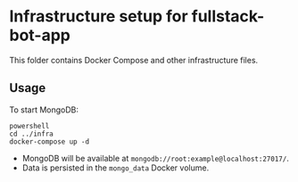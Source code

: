 # Infrastructure setup for fullstack-bot-app

This folder contains Docker Compose and other infrastructure files.

## Usage

To start MongoDB:

```
powershell
cd ../infra
docker-compose up -d
```

- MongoDB will be available at `mongodb://root:example@localhost:27017/`.
- Data is persisted in the `mongo_data` Docker volume.
